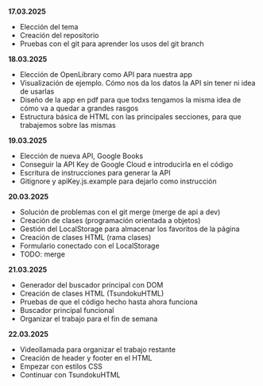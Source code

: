 **17.03.2025**
- Elección del tema
- Creación del repositorio
- Pruebas con el git para aprender los usos del git branch

**18.03.2025**
- Elección de OpenLibrary como API para nuestra app
- Visualización de ejemplo. Cómo nos da los datos la API sin tener ni idea de usarlas
- Diseño de la app en pdf para que todxs tengamos la misma idea de cómo va a quedar a grandes rasgos
- Estructura básica de HTML con las principales secciones, para que trabajemos sobre las mismas

**19.03.2025**
- Elección de nueva API, Google Books
- Conseguir la API Key de Google Cloud e introducirla en el código
- Escritura de instrucciones para generar la API
- Gitignore y apiKey.js.example para dejarlo como instrucción

**20.03.2025**
- Solución de problemas con el git merge (merge de api a dev)
- Creación de clases (programación orientada a objetos)
- Gestión del LocalStorage para almacenar los favoritos de la página
- Creación de clases HTML (rama clases)
- Formulario conectado con el LocalStorage
- TODO: merge

**21.03.2025**
- Generador del buscador principal con DOM
- Creación de clases HTML (TsundokuHTML)
- Pruebas de que el código hecho hasta ahora funciona
- Buscador principal funcional
- Organizar el trabajo para el fin de semana

**22.03.2025**
- Videollamada para organizar el trabajo restante
- Creación de header y footer en el HTML
- Empezar con estilos CSS
- Continuar con TsundokuHTML